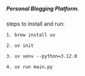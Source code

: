 ##### Personal Blogging Platform.

steps to install and run:

    1. brew install uv

    2. uv init

    3. uv venv --python=3.12.0

    4. uv run main.py

